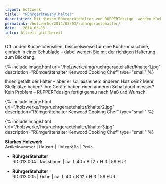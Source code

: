 ```yaml
---
layout: holzwerk
title:  "Rührgeräte&shy;halter"
description: Mit diesem Rührgerätehalter von RUPPERTdesign  werden Küchenutensilien zum Blickfang! Ihr Rührgerätehalter wird nach Maß und Wunsch gefertigt.
permalink: /holzwerke/2014/03/03/ruehrgeraetehalter/
date:   2014-03-03
intro: Allzeit griffbereit
---
```


Oft landen Küchenutensilien, beispielsweise für eine Küchenmaschine, 
einfach in einer Schublade – dabei werden Sie mit der richtigen Halterung zum Blickfang. 

{% include image.html url="/holzwerke/img/ruehrgeraetehalter/khalter1.jpg" description="Rührgerätehalter Kenwood Cooking Chef" type="small" %}

Ihnen gefällt der Halter – aber er soll aus einem anderen Holz sein? Mehr Stellplätze haben? 
Ihre Geräte haben einen anderen Schaftdurchmesser? Kein Problem – RUPPERTdesign fertigt genau nach Maß und Wunsch.  

{% include image.html url="/holzwerke/img/ruehrgeraetehalter/khalter2.jpg" description="Rührgerätehalter Kenwood Cooking Chef" type="small" %}

{% include image.html url="/holzwerke/img/ruehrgeraetehalter/khalter3.jpg" description="Rührgerätehalter Kenwood Cooking Chef" type="small" %}


**Starkes Holzwerk**   
Artikelnummer \| Holzart \| Holzgröße \| Preis

* **Rührgerätehalter**       
	RD.013.004  \| 	Nussbaum \| ca. L 40 x B 12 x H 3 \| 59 EUR

* **Rührgerätehalter**       
	RD.013.005  \| 	Eiche \| ca. L 40 x B 12 x H 3 \| 59 EUR
